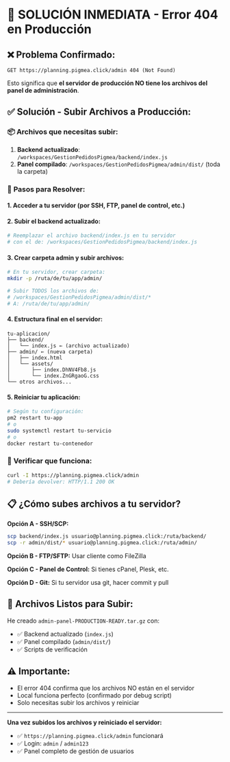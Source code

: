 # 🚨 SOLUCIÓN INMEDIATA - Error 404 en Producción

## ❌ **Problema Confirmado:**
```
GET https://planning.pigmea.click/admin 404 (Not Found)
```

Esto significa que **el servidor de producción NO tiene los archivos del panel de administración**.

## ✅ **Solución - Subir Archivos a Producción:**

### 📦 **Archivos que necesitas subir:**

1. **Backend actualizado**: `/workspaces/GestionPedidosPigmea/backend/index.js`
2. **Panel compilado**: `/workspaces/GestionPedidosPigmea/admin/dist/` (toda la carpeta)

### 🔧 **Pasos para Resolver:**

#### 1. **Acceder a tu servidor** (por SSH, FTP, panel de control, etc.)

#### 2. **Subir el backend actualizado:**
```bash
# Reemplazar el archivo backend/index.js en tu servidor
# con el de: /workspaces/GestionPedidosPigmea/backend/index.js
```

#### 3. **Crear carpeta admin y subir archivos:**
```bash
# En tu servidor, crear carpeta:
mkdir -p /ruta/de/tu/app/admin/

# Subir TODOS los archivos de:
# /workspaces/GestionPedidosPigmea/admin/dist/*
# A: /ruta/de/tu/app/admin/
```

#### 4. **Estructura final en el servidor:**
```
tu-aplicacion/
├── backend/
│   └── index.js ← (archivo actualizado)
├── admin/ ← (nueva carpeta)
│   ├── index.html
│   └── assets/
│       ├── index.DhNV4Fb8.js
│       └── index.ZnGRgaoG.css
└── otros archivos...
```

#### 5. **Reiniciar tu aplicación:**
```bash
# Según tu configuración:
pm2 restart tu-app
# o
sudo systemctl restart tu-servicio
# o
docker restart tu-contenedor
```

### 🧪 **Verificar que funciona:**
```bash
curl -I https://planning.pigmea.click/admin
# Debería devolver: HTTP/1.1 200 OK
```

## 📋 **¿Cómo subes archivos a tu servidor?**

**Opción A - SSH/SCP:**
```bash
scp backend/index.js usuario@planning.pigmea.click:/ruta/backend/
scp -r admin/dist/* usuario@planning.pigmea.click:/ruta/admin/
```

**Opción B - FTP/SFTP:** Usar cliente como FileZilla

**Opción C - Panel de Control:** Si tienes cPanel, Plesk, etc.

**Opción D - Git:** Si tu servidor usa git, hacer commit y pull

## 🎯 **Archivos Listos para Subir:**

He creado `admin-panel-PRODUCTION-READY.tar.gz` con:
- ✅ Backend actualizado (`index.js`)
- ✅ Panel compilado (`admin/dist/`)
- ✅ Scripts de verificación

## ⚠️ **Importante:**
- El error 404 confirma que los archivos NO están en el servidor
- Local funciona perfecto (confirmado por debug script)
- Solo necesitas subir los archivos y reiniciar

---

**Una vez subidos los archivos y reiniciado el servidor:**
- ✅ `https://planning.pigmea.click/admin` funcionará
- ✅ Login: `admin` / `admin123`
- ✅ Panel completo de gestión de usuarios
